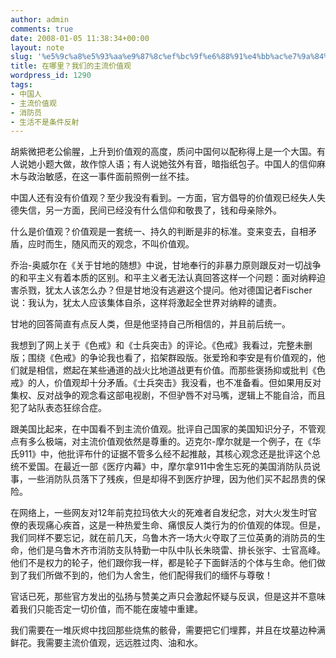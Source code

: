 ```yaml
---
author: admin
comments: true
date: 2008-01-05 11:38:34+00:00
layout: note
slug: '%e5%9c%a8%e5%93%aa%e9%87%8c%ef%bc%9f%e6%88%91%e4%bb%ac%e7%9a%84%e4%b8%bb%e6%b5%81%e4%bb%b7%e5%80%bc%e8%a7%82'
title: 在哪里？我们的主流价值观
wordpress_id: 1290
tags:
- 中国人
- 主流价值观
- 消防员
- 生活不是条件反射
---
```


胡紫微把老公偷腥，上升到价值观的高度，质问中国何以配称得上是一个大国。有人说她小题大做，故作惊人语；有人说她弦外有音，暗指纸包子。中国人的信仰麻木与政治敏感，在这一事件面前照例一丝不挂。

中国人还有没有价值观？至少我没有看到。一方面，官方倡导的价值观已经失人失德失信，另一方面，民间已经没有什么信仰和敬畏了，钱和母亲除外。

什么是价值观？价值观是一套统一、持久的判断是非的标准。变来变去，自相矛盾，应时而生，随风而灭的观念，不叫价值观。

乔治-奥威尔在《关于甘地的随想》中说，甘地奉行的非暴力原则跟反对一切战争的和平主义有着本质的区别。和平主义者无法认真回答这样一个问题：面对纳粹迫害杀戮，犹太人该怎么办？但是甘地没有逃避这个提问。他对德国记者Fischer说：我认为，犹太人应该集体自杀，这样将激起全世界对纳粹的谴责。

甘地的回答简直有点反人类，但是他坚持自己所相信的，并且前后统一。

我想到了网上关于《色戒》和《士兵突击》的评论。《色戒》我看过，完整未删版；围绕《色戒》的争论我也看了，掐架群殴版。张爱玲和李安是有价值观的，他们就是相信，燃起在某些通道的战火比地道战更有价值。而那些褒扬抑或批判《色戒》的人，价值观却十分矛盾。《士兵突击》我没看，也不准备看。但如果用反对集权、反对战争的观念看这部电视剧，不但驴唇不对马嘴，逻辑上不能自洽，而且犯了站队表态狂综合症。

跟美国比起来，在中国看不到主流价值观。批评自己国家的美国知识分子，不管观点有多么极端，对主流价值观依然是尊重的。迈克尔-摩尔就是一个例子，在《华氏911》中，他批评布什的证据不管多么经不起推敲，其核心观念还是批评这个总统不爱国。在最近一部《医疗内幕》中，摩尔拿911中舍生忘死的美国消防队员说事，一些消防队员落下了残疾，但是却得不到医疗护理，因为他们买不起昂贵的保险。

在网络上，一些网友对12年前克拉玛依大火的死难者自发纪念，对大火发生时官僚的表现痛心疾首，这是一种热爱生命、痛恨反人类行为的价值观的体现。但是，我们同样不要忘记，就在前几天，乌鲁木齐一场大火夺取了三位英勇的消防员的生命，他们是乌鲁木齐市消防支队特勤一中队中队长朱晓雷、排长张宇、士官高峰。他们不是权力的轮子，他们跟你我一样，都是轮子下面鲜活的个体与生命。他们做到了我们所做不到的，他们为人舍生，他们配得我们的缅怀与尊敬！

官话已死，那些官方发出的弘扬与赞美之声只会激起怀疑与反讽，但是这并不意味着我们只能否定一切价值，而不能在废墟中重建。

我们需要在一堆灰烬中找回那些烧焦的骸骨，需要把它们埋葬，并且在坟墓边种满鲜花。我需要主流价值观，远远胜过肉、油和水。
